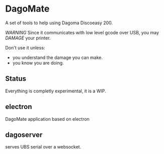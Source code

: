 # DagoMate

A set of tools to help using Dagoma Discoeasy 200.

*WARNING* Since it communicates with low level gcode over USB, you may *DAMAGE* your printer.

Don't use it unless:
- you understand the damage you can make.
- you know you are doing.

## Status

Everything is completly experimental, it is a WIP.

## electron
DagoMate application based on electron

## dagoserver
serves UBS serial over a websocket.
